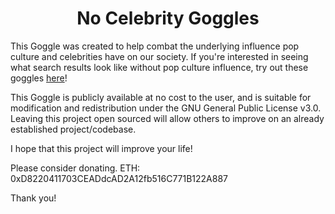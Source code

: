 <h1 align="center">No Celebrity Goggles</h1>

This Goggle was created to help combat the underlying influence pop culture and celebrities have on our society. If you're interested in seeing what search results look
like without pop culture influence, try out these goggles [here](https://search.brave.com/goggles/discover?goggles_id=https%3A%2F%2Fraw.githubusercontent.com%2FOmpanime%2FNo-Celebrity-Goggles%2Fmain%2FNo%2520Celebrity%2520Goggles)!

This Goggle is publicly available at no cost to the user, and is suitable for modification and redistribution under the GNU General Public License v3.0. Leaving this project open sourced will allow others to improve on an already established project/codebase.

I hope that this project will improve your life!


Please consider donating.
ETH: 0xD8220411703CEADdcAD2A12fb516C771B122A887

Thank you!
